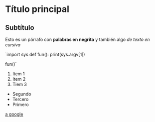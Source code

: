 # Título principal
## Subtítulo

Esto es un párrafo con **palabras en negrita** y también algo *de texto en cursiva*

`import sys
 def fun():
	print(sys.argv[1])

fun()`

1. Item 1
2. Item 2
3. Tiem 3

- Segundo
- Tercero
- Primero

[a google](https://www.google.com)
